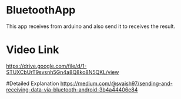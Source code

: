 # BluetoothApp
This app receives from arduino and also send it to receives the result.

# Video Link
https://drive.google.com/file/d/1-STUXCbUrT9svsnh5Gn4a8Q8ko8N5QKL/view

#Detailed Explanation
https://medium.com/@svaish97/sending-and-receiving-data-via-bluetooth-android-3b4a44406e84
